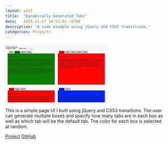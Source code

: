 ```yaml
---
layout: post
title:  "Dynamically Generated Tabs"
date:   2016-11-17 10:51:01 -0700
description: "A code example using jQuery and CSS3 transitions."
categories: Projects
---
```

![Dynamically Generated Tabs image](/assets/project-tabs.png "Dynamically Generated Tabs Example")


This is a simple page UI I built using jQuery and CSS3 transitions. The user can generate multiple boxes and specify how many tabs are in each box as well as which tab will be the default tab. The color for each box is selected at random.

<a href="/projects/dynamicTabGenerator/dynamic.html" class="btn btn-green" role="button" target="_blank">Project</a>
<a
  href="https://github.com/ggrumbley/ggrumbley.github.io/tree/master/projects/dynamicTabGenerator"
  class="btn btn-blue"
  role="button"
  target="_blank">GitHub</a>
